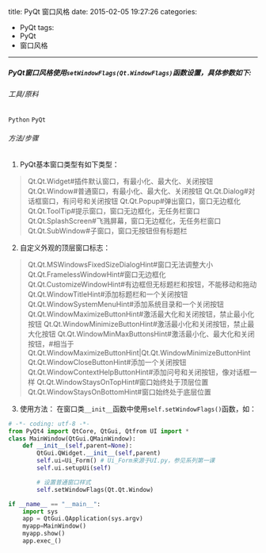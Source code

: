 title: PyQt 窗口风格
date: 2015-02-05 19:27:26
categories:
- PyQt
tags:
- PyQt
- 窗口风格
---
##### PyQt窗口风格使用`setWindowFlags(Qt.WindowFlags)`函数设置，具体参数如下:

###### 工具/原料
`Python`
`PyQt`

###### 方法/步骤

1. PyQt基本窗口类型有如下类型：
>Qt.Qt.Widget#插件默认窗口，有最小化、最大化、关闭按钮
>Qt.Qt.Window#普通窗口，有最小化、最大化、关闭按钮
>Qt.Qt.Dialog#对话框窗口，有问号和关闭按钮
>Qt.Qt.Popup#弹出窗口，窗口无边框化
>Qt.Qt.ToolTip#提示窗口，窗口无边框化，无任务栏窗口
>Qt.Qt.SplashScreen#飞溅屏幕，窗口无边框化，无任务栏窗口
>Qt.Qt.SubWindow#子窗口，窗口无按钮但有标题栏

2. 自定义外观的顶层窗口标志：
>Qt.Qt.MSWindowsFixedSizeDialogHint#窗口无法调整大小
>Qt.Qt.FramelessWindowHint#窗口无边框化
>Qt.Qt.CustomizeWindowHint#有边框但无标题栏和按钮，不能移动和拖动
>Qt.Qt.WindowTitleHint#添加标题栏和一个关闭按钮
>Qt.Qt.WindowSystemMenuHint#添加系统目录和一个关闭按钮
>Qt.Qt.WindowMaximizeButtonHint#激活最大化和关闭按钮，禁止最小化按钮
>Qt.Qt.WindowMinimizeButtonHint#激活最小化和关闭按钮，禁止最大化按钮
>Qt.Qt.WindowMinMaxButtonsHint#激活最小化、最大化和关闭按钮，#相当于Qt.Qt.WindowMaximizeButtonHint|Qt.Qt.WindowMinimizeButtonHint
>Qt.Qt.WindowCloseButtonHint#添加一个关闭按钮
>Qt.Qt.WindowContextHelpButtonHint#添加问号和关闭按钮，像对话框一样
>Qt.Qt.WindowStaysOnTopHint#窗口始终处于顶层位置
>Qt.Qt.WindowStaysOnBottomHint#窗口始终处于底层位置

3. 使用方法：
在窗口类`__init__`函数中使用`self.setWindowFlags()`函数，如：
```python
# -*- coding: utf-8 -*-
from PyQt4 import QtCore, QtGui, Qtfrom UI import *
class MainWindow(QtGui.QMainWindow): 
    def __init__(self,parent=None):
        QtGui.QWidget.__init__(self,parent)
        self.ui=Ui_Form() # Ui_Form来源于UI.py，参见系列第一课
        self.ui.setupUi(self)

        # 设置普通窗口样式
        self.setWindowFlags(Qt.Qt.Window)

if __name__ == "__main__":
    import sys
    app = QtGui.QApplication(sys.argv)
    myapp=MainWindow()
    myapp.show()
    app.exec_()
```
